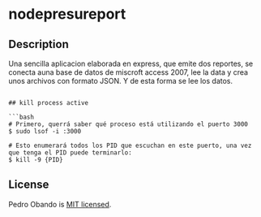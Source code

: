 # nodepresureport

## Description

Una sencilla aplicacion elaborada en express, que emite dos reportes, se conecta auna base de datos de miscroft access 2007, lee la data y crea unos archivos con formato JSON. Y de esta forma se lee los datos.

````

## kill process active

```bash
# Primero, querrá saber qué proceso está utilizando el puerto 3000
$ sudo lsof -i :3000

# Esto enumerará todos los PID que escuchan en este puerto, una vez que tenga el PID puede terminarlo:
$ kill -9 {PID}
````

## License

Pedro Obando is [MIT licensed](LICENSE).
